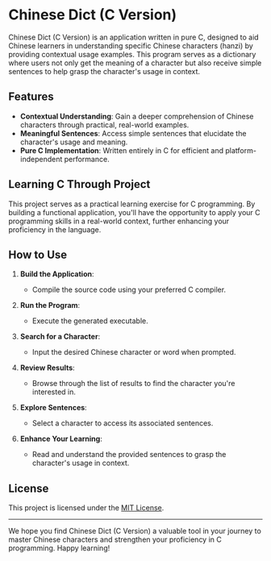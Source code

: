 # Chinese Dict (C Version)

Chinese Dict (C Version) is an application written in pure C, designed to aid Chinese learners in understanding specific Chinese characters (hanzi) by providing contextual usage examples. This program serves as a dictionary where users not only get the meaning of a character but also receive simple sentences to help grasp the character's usage in context.

## Features

- **Contextual Understanding**: Gain a deeper comprehension of Chinese characters through practical, real-world examples.
- **Meaningful Sentences**: Access simple sentences that elucidate the character's usage and meaning.
- **Pure C Implementation**: Written entirely in C for efficient and platform-independent performance.

## Learning C Through Project

This project serves as a practical learning exercise for C programming. By building a functional application, you'll have the opportunity to apply your C programming skills in a real-world context, further enhancing your proficiency in the language.

## How to Use

1. **Build the Application**:
   - Compile the source code using your preferred C compiler.

2. **Run the Program**:
   - Execute the generated executable.

3. **Search for a Character**:
   - Input the desired Chinese character or word when prompted.

4. **Review Results**:
   - Browse through the list of results to find the character you're interested in.

5. **Explore Sentences**:
   - Select a character to access its associated sentences.

6. **Enhance Your Learning**:
   - Read and understand the provided sentences to grasp the character's usage in context.

## License

This project is licensed under the [MIT License](LICENSE).

---

We hope you find Chinese Dict (C Version) a valuable tool in your journey to master Chinese characters and strengthen your proficiency in C programming. Happy learning!
